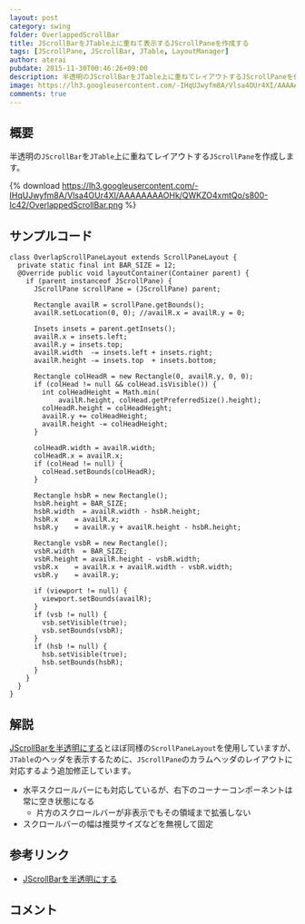 ```yaml
---
layout: post
category: swing
folder: OverlappedScrollBar
title: JScrollBarをJTable上に重ねて表示するJScrollPaneを作成する
tags: [JScrollPane, JScrollBar, JTable, LayoutManager]
author: aterai
pubdate: 2015-11-30T00:46:26+09:00
description: 半透明のJScrollBarをJTable上に重ねてレイアウトするJScrollPaneを作成します。
image: https://lh3.googleusercontent.com/-IHqUJwyfm8A/Vlsa4OUr4XI/AAAAAAAAOHk/QWKZO4xmtQo/s800-Ic42/OverlappedScrollBar.png
comments: true
---
```

## 概要
半透明の`JScrollBar`を`JTable`上に重ねてレイアウトする`JScrollPane`を作成します。

{% download https://lh3.googleusercontent.com/-IHqUJwyfm8A/Vlsa4OUr4XI/AAAAAAAAOHk/QWKZO4xmtQo/s800-Ic42/OverlappedScrollBar.png %}

## サンプルコード
<pre class="prettyprint"><code>class OverlapScrollPaneLayout extends ScrollPaneLayout {
  private static final int BAR_SIZE = 12;
  @Override public void layoutContainer(Container parent) {
    if (parent instanceof JScrollPane) {
      JScrollPane scrollPane = (JScrollPane) parent;

      Rectangle availR = scrollPane.getBounds();
      availR.setLocation(0, 0); //availR.x = availR.y = 0;

      Insets insets = parent.getInsets();
      availR.x = insets.left;
      availR.y = insets.top;
      availR.width  -= insets.left + insets.right;
      availR.height -= insets.top  + insets.bottom;

      Rectangle colHeadR = new Rectangle(0, availR.y, 0, 0);
      if (colHead != null &amp;&amp; colHead.isVisible()) {
        int colHeadHeight = Math.min(
            availR.height, colHead.getPreferredSize().height);
        colHeadR.height = colHeadHeight;
        availR.y += colHeadHeight;
        availR.height -= colHeadHeight;
      }

      colHeadR.width = availR.width;
      colHeadR.x = availR.x;
      if (colHead != null) {
        colHead.setBounds(colHeadR);
      }

      Rectangle hsbR = new Rectangle();
      hsbR.height = BAR_SIZE;
      hsbR.width  = availR.width - hsbR.height;
      hsbR.x    = availR.x;
      hsbR.y    = availR.y + availR.height - hsbR.height;

      Rectangle vsbR = new Rectangle();
      vsbR.width  = BAR_SIZE;
      vsbR.height = availR.height - vsbR.width;
      vsbR.x    = availR.x + availR.width - vsbR.width;
      vsbR.y    = availR.y;

      if (viewport != null) {
        viewport.setBounds(availR);
      }
      if (vsb != null) {
        vsb.setVisible(true);
        vsb.setBounds(vsbR);
      }
      if (hsb != null) {
        hsb.setVisible(true);
        hsb.setBounds(hsbR);
      }
    }
  }
}
</code></pre>

## 解説
[JScrollBarを半透明にする](https://ateraimemo.com/Swing/TranslucentScrollBar.html)とほぼ同様の`ScrollPaneLayout`を使用していますが、`JTable`のヘッダを表示するために、`JScrollPane`のカラムヘッダのレイアウトに対応するよう追加修正しています。

- 水平スクロールバーにも対応しているが、右下のコーナーコンポーネントは常に空き状態になる
    - 片方のスクロールバーが非表示でもその領域まで拡張しない
- スクロールバーの幅は推奨サイズなどを無視して固定

<!-- dummy comment line for breaking list -->

## 参考リンク
- [JScrollBarを半透明にする](https://ateraimemo.com/Swing/TranslucentScrollBar.html)

<!-- dummy comment line for breaking list -->

## コメント
